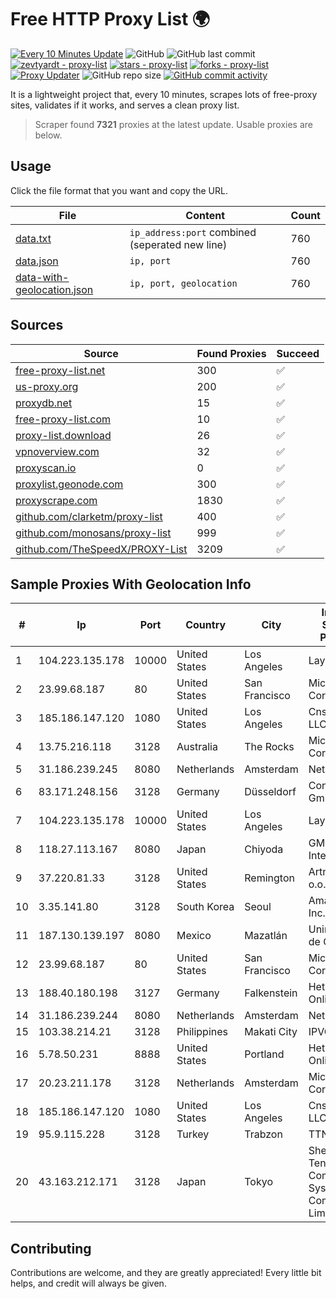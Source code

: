 
# Free HTTP Proxy List 🌍

[![Every 10 Minutes Update](https://github.com/mertguvencli/http-proxy-list/actions/workflows/main.yml/badge.svg?branch=main)](https://github.com/mertguvencli/http-proxy-list/actions/workflows/main.yml)
![GitHub](https://img.shields.io/github/license/mertguvencli/http-proxy-list)
![GitHub last commit](https://img.shields.io/github/last-commit/mertguvencli/http-proxy-list)
[![zevtyardt - proxy-list](https://img.shields.io/static/v1?label=zevtyardt&message=proxy-list&color=blue&logo=github)](https://github.com/zevtyardt/proxy-list "Go to GitHub repo")
[![stars - proxy-list](https://img.shields.io/github/stars/zevtyardt/proxy-list?style=social)](https://github.com/zevtyardt/proxy-list)
[![forks - proxy-list](https://img.shields.io/github/forks/zevtyardt/proxy-list?style=social)](https://github.com/zevtyardt/proxy-list)
[![Proxy Updater](https://github.com/zevtyardt/proxy-list/workflows/Proxy%20Updater/badge.svg)](https://github.com/zevtyardt/proxy-list/actions?query=workflow:"Proxy+Updater")
![GitHub repo size](https://img.shields.io/github/repo-size/zevtyardt/proxy-list)
[![GitHub commit activity](https://img.shields.io/github/commit-activity/m/zevtyardt/proxy-list?logo=commits)](https://github.com/zevtyardt/proxy-list/commits/main)

It is a lightweight project that, every 10 minutes, scrapes lots of free-proxy sites, validates if it works, and serves a clean proxy list.

> Scraper found **7321** proxies at the latest update. Usable proxies are below.

## Usage

Click the file format that you want and copy the URL.

|File|Content|Count|
|----|-------|-----|
|[data.txt](https://raw.githubusercontent.com/mertguvencli/http-proxy-list/main/proxy-list/data.txt)|`ip_address:port` combined (seperated new line)|760|
|[data.json](https://raw.githubusercontent.com/mertguvencli/http-proxy-list/main/proxy-list/data.json)|`ip, port`|760|
|[data-with-geolocation.json](https://raw.githubusercontent.com/mertguvencli/http-proxy-list/main/proxy-list/data-with-geolocation.json)|`ip, port, geolocation`|760|

## Sources

|Source|Found Proxies|Succeed|
|------|-------------|-------|
|[free-proxy-list.net](https://free-proxy-list.net)|300|✅|
|[us-proxy.org](https://www.us-proxy.org)|200|✅|
|[proxydb.net](http://proxydb.net)|15|✅|
|[free-proxy-list.com](https://free-proxy-list.com/?page=&port=&type%5B%5D=http&type%5B%5D=https&up_time=0&search=Search)|10|✅|
|[proxy-list.download](https://www.proxy-list.download/HTTP)|26|✅|
|[vpnoverview.com](https://vpnoverview.com/privacy/anonymous-browsing/free-proxy-servers)|32|✅|
|[proxyscan.io](https://www.proxyscan.io)|0|✅|
|[proxylist.geonode.com](https://proxylist.geonode.com/api/proxy-list?limit=300&page=1&sort_by=lastChecked&sort_type=desc&protocols=http,https)|300|✅|
|[proxyscrape.com](https://api.proxyscrape.com/v2/?request=displayproxies&protocol=http&timeout=10000&country=all&ssl=all&anonymity=all)|1830|✅|
|[github.com/clarketm/proxy-list](https://raw.githubusercontent.com/clarketm/proxy-list/master/proxy-list-raw.txt)|400|✅|
|[github.com/monosans/proxy-list](https://raw.githubusercontent.com/monosans/proxy-list/main/proxies/http.txt)|999|✅|
|[github.com/TheSpeedX/PROXY-List](https://raw.githubusercontent.com/TheSpeedX/PROXY-List/master/http.txt)|3209|✅|


## Sample Proxies With Geolocation Info

|#|Ip|Port|Country|City|Internet Service Provider|
|-|--|----|-------|----|-------------------------|
|1|104.223.135.178|10000|United States|Los Angeles|LayerHost|
|2|23.99.68.187|80|United States|San Francisco|Microsoft Corporation|
|3|185.186.147.120|1080|United States|Los Angeles|Cnservers LLC|
|4|13.75.216.118|3128|Australia|The Rocks|Microsoft Corporation|
|5|31.186.239.245|8080|Netherlands|Amsterdam|NetSkope Inc|
|6|83.171.248.156|3128|Germany|Düsseldorf|Contabo GmbH|
|7|104.223.135.178|10000|United States|Los Angeles|LayerHost|
|8|118.27.113.167|8080|Japan|Chiyoda|GMO Internet, Inc.|
|9|37.220.81.33|3128|United States|Remington|Artnet Sp. z o.o.|
|10|3.35.141.80|3128|South Korea|Seoul|Amazon.com, Inc.|
|11|187.130.139.197|8080|Mexico|Mazatlán|Uninet S.A. de C.V.|
|12|23.99.68.187|80|United States|San Francisco|Microsoft Corporation|
|13|188.40.180.198|3127|Germany|Falkenstein|Hetzner Online GmbH|
|14|31.186.239.244|8080|Netherlands|Amsterdam|NetSkope Inc|
|15|103.38.214.21|3128|Philippines|Makati City|IPVG|
|16|5.78.50.231|8888|United States|Portland|Hetzner Online GmbH|
|17|20.23.211.178|3128|Netherlands|Amsterdam|Microsoft Corporation|
|18|185.186.147.120|1080|United States|Los Angeles|Cnservers LLC|
|19|95.9.115.228|3128|Turkey|Trabzon|TTNet A.S.|
|20|43.163.212.171|3128|Japan|Tokyo|Shenzhen Tencent Computer Systems Company Limited|



## Contributing

Contributions are welcome, and they are greatly appreciated! Every
little bit helps, and credit will always be given.

